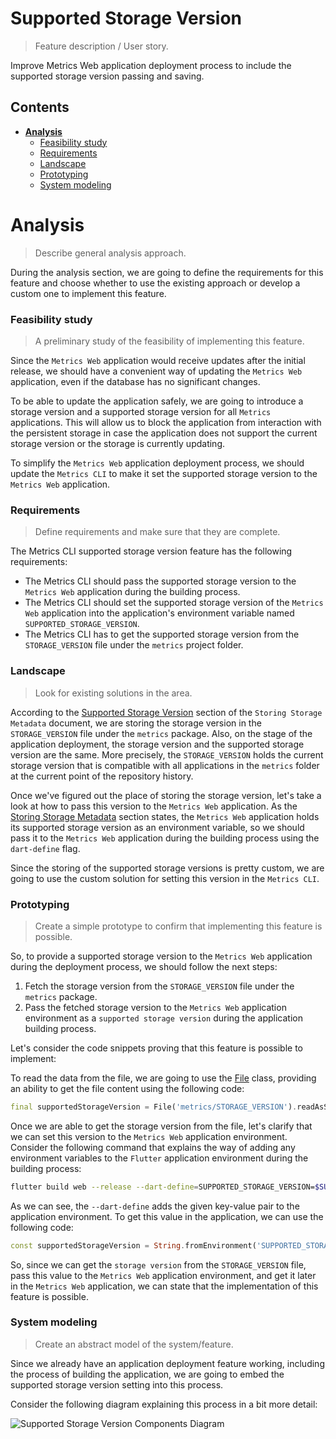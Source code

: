 # Supported Storage Version
> Feature description / User story.

Improve Metrics Web application deployment process to include the supported storage version passing and saving.

## Contents

- [**Analysis**](#analysis)
    - [Feasibility study](#feasibility-study)
    - [Requirements](#requirements)
    - [Landscape](#landscape)
    - [Prototyping](#prototyping)
    - [System modeling](#system-modeling)

# Analysis
> Describe general analysis approach.

During the analysis section, we are going to define the requirements for this feature and choose whether to use the existing approach or develop a custom one to implement this feature.

### Feasibility study
> A preliminary study of the feasibility of implementing this feature.

Since the `Metrics Web` application would receive updates after the initial release, we should have a convenient way of updating the `Metrics Web` application, even if the database has no significant changes.

To be able to update the application safely, we are going to introduce a storage version and a supported storage version for all `Metrics` applications. This will allow us to block the application from interaction with the persistent storage in case the application does not support the current storage version or the storage is currently updating.

To simplify the `Metrics Web` application deployment process, we should update the `Metrics CLI` to make it set the supported storage version to the `Metrics Web` application.

### Requirements
> Define requirements and make sure that they are complete.

The Metrics CLI supported storage version feature has the following requirements:

- The Metrics CLI should pass the supported storage version to the `Metrics Web` application during the building process.
- The Metrics CLI should set the supported storage version of the `Metrics Web` application into the application's environment variable named `SUPPORTED_STORAGE_VERSION`.
- The Metrics CLI has to get the supported storage version from the `STORAGE_VERSION` file under the `metrics` project folder.

### Landscape
> Look for existing solutions in the area.

According to the [Supported Storage Version](https://github.com/Flank/flank-dashboard/blob/master/metrics/docs/01_storing_storage_metadata.md#supported-storage-version) section of the `Storing Storage Metadata` document, we are storing the storage version in the `STORAGE_VERSION` file under the `metrics` package. Also, on the stage of the application deployment, the storage version and the supported storage version are the same. More precisely, the `STORAGE_VERSION` holds the current storage version that is compatible with all applications in the `metrics` folder at the current point of the repository history.

Once we've figured out the place of storing the storage version, let's take a look at how to pass this version to the `Metrics Web` application. As the [Storing Storage Metadata](https://github.com/Flank/flank-dashboard/blob/master/metrics/docs/01_storing_storage_metadata.md#supported-storage-version) section states, the `Metrics Web` application holds its supported storage version as an environment variable, so we should pass it to the `Metrics Web` application during the building process using the `dart-define` flag.

Since the storing of the supported storage versions is pretty custom, we are going to use the custom solution for setting this version in the `Metrics CLI`. 

### Prototyping
> Create a simple prototype to confirm that implementing this feature is possible.

So, to provide a supported storage version to the `Metrics Web` application during the deployment process, we should follow the next steps:

1. Fetch the storage version from the `STORAGE_VERSION` file under the `metrics` package.
2. Pass the fetched storage version to the `Metrics Web` application environment as a `supported storage version` during the application building process.

Let's consider the code snippets proving that this feature is possible to implement:

To read the data from the file, we are going to use the [File](https://api.dart.dev/stable/dart-io/File-class.html) class, providing an ability to get the file content using the following code:

```dart
final supportedStorageVersion = File('metrics/STORAGE_VERSION').readAsStringSync();
```

Once we are able to get the storage version from the file, let's clarify that we can set this version to the `Metrics Web` application environment. Consider the following command that explains the way of adding any environment variables to the `Flutter` application environment during the building process:

```bash
flutter build web --release --dart-define=SUPPORTED_STORAGE_VERSION=$SUPPORTED_VERSION
```

As we can see, the `--dart-define` adds the given key-value pair to the application environment. To get this value in the application, we can use the following code:

```dart
const supportedStorageVersion = String.fromEnvironment('SUPPORTED_STORAGE_VERSION');
```

So, since we can get the `storage version` from the `STORAGE_VERSION` file, pass this value to the `Metrics Web` application environment, and get it later in the `Metrics Web` application, we can state that the implementation of this feature is possible.

### System modeling
> Create an abstract model of the system/feature.

Since we already have an application deployment feature working, including the process of building the application, we are going to embed the supported storage version setting into this process.

Consider the following diagram explaining this process in a bit more detail: 

![Supported Storage Version Components Diagram](http://www.plantuml.com/plantuml/proxy?cache=no&fmt=svg&src=https://raw.githubusercontent.com/Flank/flank-dashboard/cli_versioning_analysis/metrics/cli/docs/features/supported_storage_version/diagrams/storage_version_components_diagram.puml)
